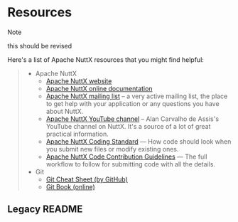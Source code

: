 # Resources

<div class="note">

<div class="title">

Note

</div>

this should be revised

</div>

Here's a list of Apache NuttX resources that you might find helpful:

>   - Apache NuttX
>       - [Apache NuttX website](https://nuttx.apache.org)
>       - [Apache NuttX online
>         documentation](https://cwiki.apache.org/confluence/display/NUTTX/Nuttx)
>       - [Apache NuttX mailing
>         list](https://nuttx.apache.org/community/) – a very active
>         mailing list, the place to get help with your application or
>         any questions you have about NuttX.
>       - [Apache NuttX YouTube
>         channel](https://www.youtube.com/channel/UC0QciIlcUnjJkL5yJJBmluw/videos)
>         – Alan Carvalho de Assis's YouTube channel on NuttX. It's a
>         source of a lot of great practical information.
>       - [Apache NuttX Coding
>         Standard](https://cwiki.apache.org/confluence/display/NUTTX/Coding+Standard)
>         — How code should look when you submit new files or modify
>         existing ones.
>       - [Apache NuttX Code Contribution
>         Guidelines](https://cwiki.apache.org/confluence/display/NUTTX/Code+Contribution+Workflow)
>         — The full workflow to follow for submitting code with all the
>         details.
>   - Git
>       - [Git Cheat Sheet (by
>         GitHub)](https://github.github.com/training-kit/downloads/github-git-cheat-sheet.pdf)
>       - [Git Book (online)](https://git-scm.com/book/en/v2)

## Legacy README

